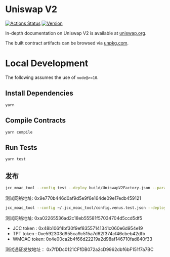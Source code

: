 # Uniswap V2

[![Actions Status](https://github.com/Uniswap/uniswap-v2-core/workflows/CI/badge.svg)](https://github.com/Uniswap/uniswap-v2-core/actions)
[![Version](https://img.shields.io/npm/v/@uniswap/v2-core)](https://www.npmjs.com/package/@uniswap/v2-core)

In-depth documentation on Uniswap V2 is available at [uniswap.org](https://uniswap.org/docs).

The built contract artifacts can be browsed via [unpkg.com](https://unpkg.com/browse/@uniswap/v2-core@latest/).

# Local Development

The following assumes the use of `node@>=10`.

## Install Dependencies

`yarn`

## Compile Contracts

`yarn compile`

## Run Tests

`yarn test`

## 发布

```bash
jcc_moac_tool --config test --deploy build/UniswapV2Factory.json --parameters '"地址"' --gas_limit 3800000
```

测试网络地址: 0x9e770b446d0af9d5e9f6e164de09e17edb459121

```bash
jcc_moac_tool --config ~/.jcc_moac_tool/config.venus.test.json --deploy build/UniswapV2Router02.json --parameters '"0x9e770b446d0af9d5e9f6e164de09e17edb459121","0x4e00ca2b4f66d22219a2d98af146710fad840f33"' --gas_limit 3800000
```

测试网络地址: 0xa02265536ad2c18eb55581f57034704d5ccd5df5

- JCC token : 0x48b106f4bf30f9ef83557141341c060e6d954e19
- TPT token : 0xe592303d955ca9c515a7d62f374cf46cbeb42dfb
- WMOAC token: 0x4e00ca2b4f66d22219a2d98af146710fad840f33

测试通证发放地址： 0x7fDDc0121CFfDB072a2cD9962dbf6bF151f7a7BC
